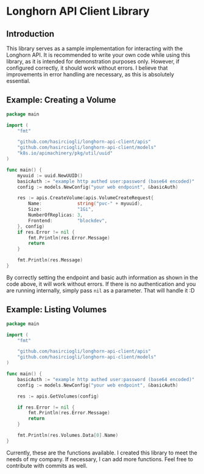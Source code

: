 # Longhorn API Client Library

## Introduction
This library serves as a sample implementation for interacting with the Longhorn API. It is recommended to write your own code while using this library, as it is intended for demonstration purposes only. However, if configured correctly, it should work without errors. I believe that improvements in error handling are necessary, as this is absolutely essential.

## Example: Creating a Volume

```go
package main

import (
	"fmt"

	"github.com/hasirciogli/longhorn-api-client/apis"
	"github.com/hasirciogli/longhorn-api-client/models"
	"k8s.io/apimachinery/pkg/util/uuid"
)

func main() {
	myuuid := uuid.NewUUID()
	basicAuth := "example http authed user:password (base64 encoded)"
	config := models.NewConfig("your web endpoint", &basicAuth)

	res := apis.CreateVolume(apis.VolumeCreateRequest{
		Name:             string("pvc-" + myuuid),
		Size:             "1Gi",
		NumberOfReplicas: 3,
		Frontend:         "blockdev",
	}, config)
	if res.Error != nil {
		fmt.Println(res.Error.Message)
		return
	}

	fmt.Println(res.Message)
}
```

By correctly setting the endpoint and basic auth information as shown in the code above, it will work without errors. If there is no authentication and you are running internally, simply pass `nil` as a parameter. That will handle it :D

## Example: Listing Volumes

```go
package main

import (
	"fmt"

	"github.com/hasirciogli/longhorn-api-client/apis"
	"github.com/hasirciogli/longhorn-api-client/models"
)

func main() {
	basicAuth := "example http authed user:password (base64 encoded)"
	config := models.NewConfig("your web endpoint", &basicAuth)

	res := apis.GetVolumes(config)

	if res.Error != nil {
		fmt.Println(res.Error.Message)
		return
	}

	fmt.Println(res.Volumes.Data[0].Name)
}
```

Currently, these are the functions available. I created this library to meet the needs of my company. If necessary, I can add more functions. Feel free to contribute with commits as well.